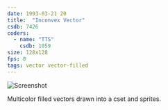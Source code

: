 ```yaml
---
date: 1993-03-21 20
title:  "Inconvex Vector"
csdb: 7426
coders:
  - name: "TTS"
    csdb: 1059
size: 128x128
fps: 8
tags: vector vector-filled
---
```

![Screenshot](/c64wrd/oxyron/comalight-sqr71/inconvex.png)

Multicolor filled vectors drawn into a cset and sprites.

<!--more-->
